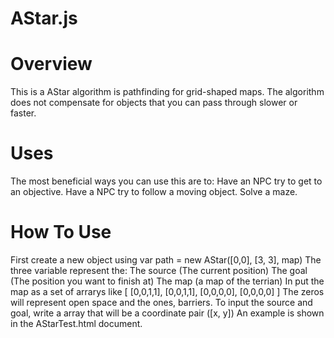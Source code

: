 # AStar.js
# Overview
This is a AStar algorithm is pathfinding for grid-shaped maps.
The algorithm does not compensate for objects that you can pass through slower or faster.
# Uses
The most beneficial ways you can use this are to:
Have an NPC try to get to an objective.
Have a NPC try to follow a moving object.
Solve a maze.
# How To Use
First create a new object using
var path = new AStar([0,0], [3, 3], map)
The three variable represent the:
The source (The current position)
The goal (The position you want to finish at)
The map (a map of the terrian)
In put the map as a set of arrarys like
[
[0,0,1,1],
[0,0,1,1],
[0,0,0,0],
[0,0,0,0]
]
The zeros will represent open space and the ones, barriers.
To input the source and goal, write a array that will be a coordinate pair ([x, y])
An example is shown in the AStarTest.html document.
